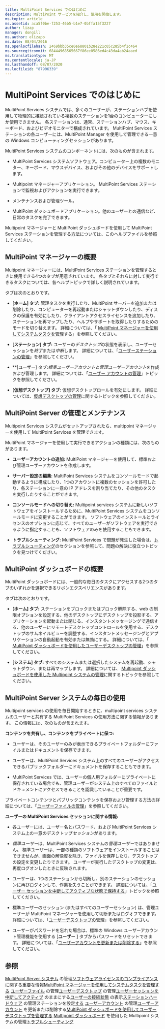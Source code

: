 ```yaml
---
title: MultiPoint Services でのはじめに
description: MultiPoint サービスを紹介し、使用を開始します。
ms.topic: article
ms.assetid: aca5f0be-f253-46b5-b1e7-0bffa15f3227
author: lizap
manager: dongill
ms.author: elizapo
ms.date: 08/04/2016
ms.openlocfilehash: 2469bbb35ce0e68801b28e221c05c285b4f1c464
ms.sourcegitcommit: 68444968565667f86ee0586ed4c43da4ab24aaed
ms.translationtype: MT
ms.contentlocale: ja-JP
ms.lasthandoff: 08/07/2020
ms.locfileid: "87996339"
---
```

# <a name="getting-started-with-multipoint-services"></a>MultiPoint Services でのはじめに
MultiPoint Services システムでは、多くのユーザーが、ステーションハブを使用して物理的に接続されている複数のステーションを1台のコンピューターにしか使用できません。 各ステーションは、通常、ステーションハブ、マウス、キーボード、およびビデオモニターで構成されています。 MultiPoint Services ステーションの各ユーザーには、MultiPoint Manager を使用して管理できる一意の Windows コンピューティングセッションがあります。

MultiPoint Services システムのコンポーネントには、次のものが含まれます。

-   MultiPoint Services システムソフトウェア。コンピューター上の複数のモニター、キーボード、マウスデバイス、およびその他のデバイスをサポートします。

-   Multipoint マネージャーアプリケーション。 MultiPoint Services ステーションで監視およびアクションを実行できます。

-   メンテナンスおよび管理ツール。

-   MultiPoint ダッシュボードアプリケーション。他のユーザーとの通信など、日常のタスクを完了できます。

Multipoint マネージャーと MultiPoint ダッシュボードを使用して MultiPoint Services ステーションを管理する方法については、このヘルプファイルを参照してください。

## <a name="overview-of-multipoint-manager"></a>MultiPoint マネージャーの概要
Multipoint マネージャーには、MultiPoint Services ステーションを管理するときに使用できる4つのタブが用意されています。 各タブとそれらに対して実行できるタスクについては、各ヘルプトピックで詳しく説明されています。

タブは次のとおりです。

-   **[ホーム] タブ:** 管理タスクを実行したり、MultiPoint サーバーを追加または削除したり、コンピューターを再起動またはシャットダウンしたり、ディスクの保護を有効にしたり、クライアントアクセスライセンスを追加したり、ステーションを再マップしたり、ヘルプやサポートを取得したりするためのモードを切り替えます。 詳細については、「 [MultiPoint マネージャーを使用してシステムタスクを管理](Manage-System-Tasks-Using-MultiPoint-Manager.md)する」を参照してください。

-   **[ステーション] タブ:** ユーザーの*デスクトップ*の状態を表示し、ユーザーセッションを*終了*または*中断*します。 詳細については、「[ユーザーステーションの管理](Manage-User-Stations.md)」を参照してください。

-   **[ユーザー] タブ:***標準ユーザーアカウント*と*管理ユーザーアカウント*を作成および管理します。 詳細については、「[ユーザー アカウントの管理](Manage-User-Accounts.md)」トピックを参照してください。

-   **[仮想デスクトップ] タブ:** 仮想デスクトップロールを有効にします。 詳細については、[仮想デスクトップの管理](Manage-Virtual-Desktops.md)に関するトピックを参照してください。

## <a name="multipoint-server-management-and-maintenance"></a>MultiPoint Server の管理とメンテナンス
Multipoint Services システムがセットアップされたら、multipoint マネージャーを使用して MultiPoint Services を管理できます。

MultiPoint マネージャーを使用して実行できるアクションの種類には、次のものがあります。

-   **ユーザーアカウントの追加:** MultiPoint マネージャーを使用して、標準および管理ユーザーアカウントを作成します。

-   **サーバー設定の編集:** MultiPoint Services システムをコンソールモードで起動するように構成したり、1つのアカウントに複数のセッションを許可したり、各ステーションに一意の IP アドレスを割り当てたり、その他のタスクを実行したりすることができます。

-   **コンソールモードへの切り替え:** Multipoint services システムに新しいソフトウェアをインストールするために、MultiPoint Services システムをコンソールモードに変更することができます。 ソフトウェアのインストールとライセンスのオプションに応じて、すべてのユーザーがソフトウェアを実行できるように指定することも、ソフトウェアのみを使用することもできます。

-   **トラブルシューティング:** MultiPoint Services で問題が発生した場合は、[トラブルシューティング](Troubleshooting.md)のセクションを参照して、問題の解決に役立つトピックを見つけてください。

## <a name="overview-of-multipoint-dashboard"></a>MultiPoint ダッシュボードの概要
MultiPoint ダッシュボードには、一般的な毎日のタスクにアクセスする2つのタブのいずれかを選択できるリボンエクスペリエンスがあります。

タブは次のとおりです。

-   **[ホーム] タブ:** ステーションをブロックまたはブロック解除する、web の制限オプションを設定する、他のデスクトップにデスクトップを投影する、アプリケーションを起動または閉じる、インスタントメッセージングで通信する、他のユーザーにリモートデスクトップコントロールを使用する、デスクトップのサムネイルビューを調整する、インスタントメッセージングとアプリケーションの自動起動を有効または無効にする。 詳細については、「 [MultiPoint ダッシュボードを使用したユーザーデスクトップの管理](Manage-User-Desktops-Using-MultiPoint-Dashboard.md)」を参照してください。

-   **[システム] タブ:** すべてのシステムまたは選択したシステムを再起動、シャットダウン、または再マップします。 詳細については、 [Multipoint ダッシュボードを使用した Multipoint システムの管理](Manage-MultiPoint-Systems-Using-MultiPoint-Dashboard.md)に関するトピックを参照してください。

## <a name="daily-use-of-your-multipoint-server-system"></a>MultiPoint Server システムの毎日の使用
Multipoint services の使用を毎日開始するときに、multipoint services システムのユーザーと共有する MultiPoint Services の使用方法に関する情報があります。 この情報には、次のものが含まれます。

**コンテンツを共有し、コンテンツをプライベートに保つ:**

-   ユーザーは、そのユーザーのみが表示できるプライベートフォルダーにファイルまたはドキュメントを保存できます。

-   ユーザーは、MultiPoint Services システム上のすべてのユーザーがアクセスできるパブリックフォルダーにドキュメントを保存することもできます。

-   MultiPoint Services では、ユーザーの個人用フォルダーにプライベートに保存されている場合でも、管理ユーザーがシステム上のすべてのファイルとドキュメントにアクセスできることを認識していることが重要です。

プライベートコンテンツとパブリックコンテンツを保存および管理する方法の詳細については、「[ユーザーファイルの管理](Manage-User-Files.md)」を参照してください。

**ユーザーの MultiPoint Services セッションに関する情報:**

-   各ユーザーには、ユーザー名とパスワード、および MultiPoint Services システム上の一意のデスクトップ*セッション*があります。

-   *標準ユーザー*は、MultiPoint Services システムの*管理ユーザー*ではありません。 標準ユーザーは、一部の種類のソフトウェアをインストールすることはできませんが、画面の解像度を除き、ファイルを保存したり、デスクトップの設定を変更したりできます。 ユーザーが実行したデスクトップの変更は、再度ログオンしたときに反映されます。

-   ユーザーは、1つのステーションから切断し、別のステーションのセッションに再びログオンして、作業を失うことができます。 詳細については、「[ユーザー セッションを中断してアクティブな状態で保持する](Suspend-and-Leave-User-Session-Active.md)」トピックを参照してください。

-   標準ユーザーのセッション (またはすべてのユーザーセッション) は、管理ユーザーが MultiPoint マネージャーを使用して切断またはログオフできます。 詳細については、「[ユーザーデスクトップの管理](manage-user-desktops-using-multipoint-dashboard.md)」を参照してください。

-   ユーザーがパスワードを忘れた場合は、標準の Windows ユーザーアカウント管理機能を使用する [**ユーザー** ] タブからパスワードをリセットできます。 詳細については、「[ユーザーアカウントを更新または削除する](Update-or-Delete-a-User-Account.md)」を参照してください。

## <a name="see-also"></a>参照
[MultiPoint Server システム](managing-your-multipoint-services-system.md) 
 の管理[ソフトウェアライセンスのコンプライアンス](./multipoint-software-license-compliance.md) 
 に関する重要な情報[MultiPoint マネージャーを使用してシステムタスクを管理する](Manage-System-Tasks-Using-MultiPoint-Manager.md) 
[ユーザーファイル](Manage-User-Files.md) 
 の管理[ユーザーデスクトップ](manage-user-desktops-using-multipoint-dashboard.md) 
 の管理[ユーザーセッションを中断してアクティブ](Suspend-and-Leave-User-Session-Active.md) 
 のままにする[ユーザーの接続状態](View-User-Connection-Status.md) 
 の表示[ステーションハードウェア](Manage-Station-Hardware.md) 
 の管理ステーションを設定[する](Set-Up-a-Station.md) 
[ユーザーアカウント](Manage-User-Accounts.md) 
 の管理[ユーザーアカウント](Update-or-Delete-a-User-Account.md) 
 を更新または削除する[MultiPoint ダッシュボードを使用してユーザーデスクトップを管理する](Manage-User-Desktops-Using-MultiPoint-Dashboard.md) 
[Multipoint ダッシュボード](Manage-MultiPoint-Systems-Using-MultiPoint-Dashboard.md) 
 を使用した Multipoint システムの管理[トラブルシューティング](Troubleshooting.md)
